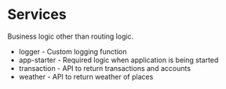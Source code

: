 # Services

Business logic other than routing logic.

- logger - Custom logging function
- app-starter - Required logic when application is being started
- transaction - API to return transactions and accounts
- weather - API to return weather of places
